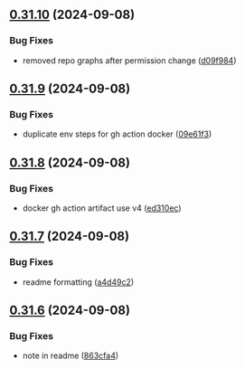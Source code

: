 ## [0.31.10](https://github.com/EddieHubCommunity/HealthCheck/compare/v0.31.9...v0.31.10) (2024-09-08)


### Bug Fixes

* removed repo graphs after permission change ([d09f984](https://github.com/EddieHubCommunity/HealthCheck/commit/d09f984c6e4628e530439e7490bd1ae7d3b07f35))



## [0.31.9](https://github.com/EddieHubCommunity/HealthCheck/compare/v0.31.8...v0.31.9) (2024-09-08)


### Bug Fixes

* duplicate env steps for gh action docker ([09e61f3](https://github.com/EddieHubCommunity/HealthCheck/commit/09e61f303501f8172abc58cc592637f8c3976078))



## [0.31.8](https://github.com/EddieHubCommunity/HealthCheck/compare/v0.31.7...v0.31.8) (2024-09-08)


### Bug Fixes

* docker gh action artifact use v4 ([ed310ec](https://github.com/EddieHubCommunity/HealthCheck/commit/ed310ecd706be7731f9e63cbf3bbaa3762e43d80))



## [0.31.7](https://github.com/EddieHubCommunity/HealthCheck/compare/v0.31.6...v0.31.7) (2024-09-08)


### Bug Fixes

* readme formatting ([a4d49c2](https://github.com/EddieHubCommunity/HealthCheck/commit/a4d49c2169a2545fe5b7b254f1af19cfb69f54bf))



## [0.31.6](https://github.com/EddieHubCommunity/HealthCheck/compare/v0.31.5...v0.31.6) (2024-09-08)


### Bug Fixes

* note in readme ([863cfa4](https://github.com/EddieHubCommunity/HealthCheck/commit/863cfa45f88f4b779e32219a50204b9cf1e97dce))



